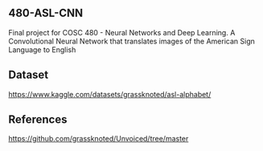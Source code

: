 ## 480-ASL-CNN
Final project for COSC 480 - Neural Networks and Deep Learning. A Convolutional Neural Network that translates images of the American Sign Language to English

## Dataset
https://www.kaggle.com/datasets/grassknoted/asl-alphabet/

## References
https://github.com/grassknoted/Unvoiced/tree/master
